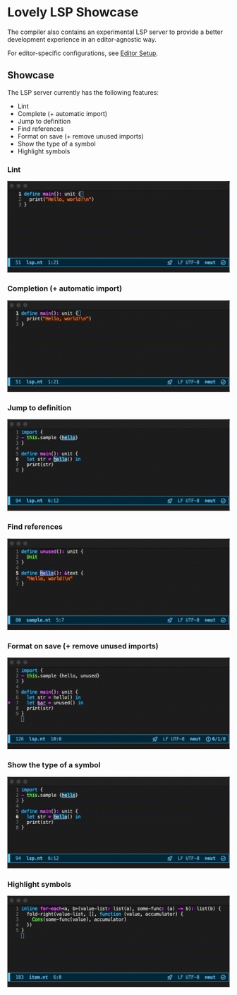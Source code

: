 # Lovely LSP Showcase

The compiler also contains an experimental LSP server to provide a better development experience in an editor-agnostic way.

For editor-specific configurations, see [Editor Setup](editor-support.md).

## Showcase

The LSP server currently has the following features:

- Lint
- Complete (+ automatic import)
- Jump to definition
- Find references
- Format on save (+ remove unused imports)
- Show the type of a symbol
- Highlight symbols

### Lint

![check](./image/screencasts/check.gif "check")

### Completion (+ automatic import)

![completion](./image/screencasts/completion.gif "completion")

### Jump to definition

![jump to definition](./image/screencasts/jump-to-definition.gif "jump to definition")

### Find references

![find references](./image/screencasts/find-references.gif "find references")

### Format on save (+ remove unused imports)

![format on save](./image/screencasts/format-on-save.gif "format on save")

### Show the type of a symbol

![hover type](./image/screencasts/hover-type.gif "hover type")

### Highlight symbols

![highlight](./image/screencasts/highlight.gif "highlight")

